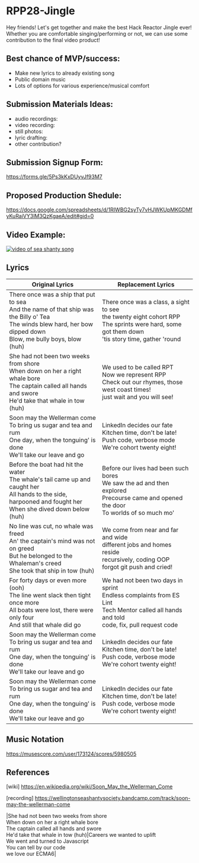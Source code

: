 # RPP28-Jingle
Hey friends! Let's get together and make the best Hack Reactor Jingle ever! Whether you are comfortable singing/performing or not, we can use some contribution to the final video product!
## Best chance of MVP/success:
* Make new lyrics to already existing song
* Public domain music
* Lots of options for various experience/musical comfort
## Submission Materials Ideas:
* audio recordings:
* video recording:
* still photos:
* lyric drafting:
* other contribution?
## Submission Signup Form:
https://forms.gle/5Ps3kKxDUyvJf93M7

## Proposed Production Shedule:
https://docs.google.com/spreadsheets/d/1RIWBG2syTy7vHJWKUpMKGDMfyKuRaiVY3lM3QzKgaeA/edit#gid=0
## Video Example:
[![video of sea shanty song](http://img.youtube.com/vi/UgsurPg9Ckw/0.jpg)](http://www.youtube.com/watch?v=UgsurPg9Ckw "Sea Shanty")

## Lyrics
|Original Lyrics | Replacement Lyrics|
|--------------------------- | ---------------------------|
|There once was a ship that put to sea<br>And the name of that ship was the Billy o' Tea<br>The winds blew hard, her bow dipped down<br>Blow, me bully boys, blow (huh)|There once was a class, a sight to see<br>the twenty eight cohort RPP<br>The sprints were hard, some got them down<br>'tis story time, gather 'round|
|She had not been two weeks from shore<br>When down on her a right whale bore<br>The captain called all hands and swore<br>He'd take that whale in tow (huh)|We used to be called RPT<br>Now we represent RPP<br>Check out our rhymes, those west coast times!<br>just wait and you will see!|
|Soon may the Wellerman come<br>To bring us sugar and tea and rum<br>One day, when the tonguing' is done<br>We'll take our leave and go|LinkedIn decides our fate<br>Kitchen time, don't be late!<br>Push code, verbose mode<br>We're cohort twenty eight!|
|Before the boat had hit the water<br>The whale's tail came up and caught her<br>All hands to the side, harpooned and fought her<br>When she dived down below (huh)|Before our lives had been such bores<br>We saw the ad and then explored<br>Precourse came and opened the door<br>To worlds of so much mo'<br>|
|No line was cut, no whale was freed<br>An' the captain's mind was not on greed<br>But he belonged to the Whaleman's creed<br>She took that ship in tow (huh)|We come from near and far and wide<br>different jobs and homes reside<br>recursively, coding OOP<br>forgot git push and cried!|
|For forty days or even more (ooh)<br>The line went slack then tight once more<br>All boats were lost, there were only four<br>And still that whale did go|We had not been two days in sprint<br>Endless complaints from ES Lint<br>Tech Mentor called all hands and told<br>code, fix, pull request code|
|Soon may the Wellerman come<br>To bring us sugar and tea and rum<br>One day, when the tonguing' is done<br>We'll take our leave and go|LinkedIn decides our fate<br>Kitchen time, don't be late!<br>Push code, verbose mode<br>We're cohort twenty eight!|
|Soon may the Wellerman come<br>To bring us sugar and tea and rum<br>One day, when the tonguing' is done<br>We'll take our leave and go|LinkedIn decides our fate<br>Kitchen time, don't be late!<br>Push code, verbose mode<br>We're cohort twenty eight!|

## Music Notation
https://musescore.com/user/173124/scores/5980505

## References
[wiki] https://en.wikipedia.org/wiki/Soon_May_the_Wellerman_Come

[recording] https://wellingtonseashantysociety.bandcamp.com/track/soon-may-the-wellerman-come


|She had not been two weeks from shore<br>When down on her a right whale bore<br>The captain called all hands and swore<br>He'd take that whale in tow (huh)|Careers we wanted to uplift<br>We went and turned to Javascript<br>You can tell by our code<br>we love our ECMA6|



